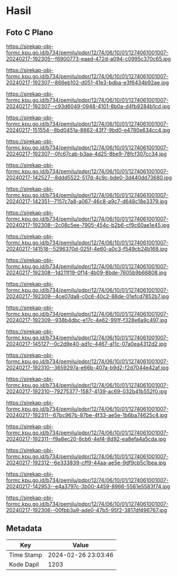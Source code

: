 # Hasil

## Foto C Plano

https://sirekap-obj-formc.kpu.go.id/b734/pemilu/pdpr/12/74/06/10/01/1274061001007-20240217-192305--f6900773-eaad-472d-a094-c0995c370c65.jpg

https://sirekap-obj-formc.kpu.go.id/b734/pemilu/pdpr/12/74/06/10/01/1274061001007-20240217-192307--866eb102-d051-41e3-bdba-e3f6434b92ae.jpg

https://sirekap-obj-formc.kpu.go.id/b734/pemilu/pdpr/12/74/06/10/01/1274061001007-20240217-192307--c93d6049-0948-4101-8b0a-d4fb9284b1cd.jpg

https://sirekap-obj-formc.kpu.go.id/b734/pemilu/pdpr/12/74/06/10/01/1274061001007-20240217-151554--8bd0451a-8662-43f7-9bd0-e4780e634cc4.jpg

https://sirekap-obj-formc.kpu.go.id/b734/pemilu/pdpr/12/74/06/10/01/1274061001007-20240217-192307--0fc67cab-b3aa-4d25-8be9-78fcf307cc34.jpg

https://sirekap-obj-formc.kpu.go.id/b734/pemilu/pdpr/12/74/06/10/01/1274061001007-20240217-142527--8ddd5522-517d-4c9c-bde0-3d440dd73680.jpg

https://sirekap-obj-formc.kpu.go.id/b734/pemilu/pdpr/12/74/06/10/01/1274061001007-20240217-142351--7157c7a8-a067-46c8-a9c7-d648c18e3379.jpg

https://sirekap-obj-formc.kpu.go.id/b734/pemilu/pdpr/12/74/06/10/01/1274061001007-20240217-192308--2c08c5ee-7905-454c-b2b6-cf9c60ae1e45.jpg

https://sirekap-obj-formc.kpu.go.id/b734/pemilu/pdpr/12/74/06/10/01/1274061001007-20240217-141518--5296370d-025f-4e60-a0c3-f549cb24b168.jpg

https://sirekap-obj-formc.kpu.go.id/b734/pemilu/pdpr/12/74/06/10/01/1274061001007-20240217-192308--1d211f19-0f14-4b09-8bde-7605b9b66808.jpg

https://sirekap-obj-formc.kpu.go.id/b734/pemilu/pdpr/12/74/06/10/01/1274061001007-20240217-192309--4ce07da8-c0c6-40c2-88de-01efcd7852b7.jpg

https://sirekap-obj-formc.kpu.go.id/b734/pemilu/pdpr/12/74/06/10/01/1274061001007-20240217-192309--938b4dbc-e17c-4e62-991f-f328e6a9c497.jpg

https://sirekap-obj-formc.kpu.go.id/b734/pemilu/pdpr/12/74/06/10/01/1274061001007-20240217-145127--0c2d9e40-ad1c-4467-a11c-07a0ea4312d2.jpg

https://sirekap-obj-formc.kpu.go.id/b734/pemilu/pdpr/12/74/06/10/01/1274061001007-20240217-192310--3659297a-e66b-407a-b9d2-f2d7044e42af.jpg

https://sirekap-obj-formc.kpu.go.id/b734/pemilu/pdpr/12/74/06/10/01/1274061001007-20240217-192310--79275377-1587-4139-ac69-032b41b552f0.jpg

https://sirekap-obj-formc.kpu.go.id/b734/pemilu/pdpr/12/74/06/10/01/1274061001007-20240217-192311--67bc967b-87be-4f33-ae5e-1b6ba74625c4.jpg

https://sirekap-obj-formc.kpu.go.id/b734/pemilu/pdpr/12/74/06/10/01/1274061001007-20240217-192311--f9a8ec20-8cb6-4ef4-8d92-ea8efa4a5cda.jpg

https://sirekap-obj-formc.kpu.go.id/b734/pemilu/pdpr/12/74/06/10/01/1274061001007-20240217-192312--6e333839-cff9-44aa-ae5e-9df9cb5c1bea.jpg

https://sirekap-obj-formc.kpu.go.id/b734/pemilu/pdpr/12/74/06/10/01/1274061001007-20240217-142953--e4a3797c-3b00-4459-8966-5561e5583f74.jpg

https://sirekap-obj-formc.kpu.go.id/b734/pemilu/pdpr/12/74/06/10/01/1274061001007-20240217-192306--00fbb3a9-ade0-47b5-95f2-3817df496767.jpg


## Metadata

| Key        | Value               |
| ---------- | ------------------- |
| Time Stamp | 2024-02-26 23:03:46 |
| Kode Dapil | 1203                |



